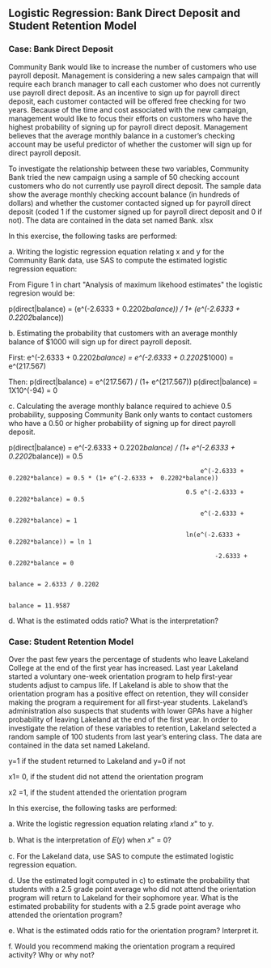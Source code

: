 ## Logistic Regression: Bank Direct Deposit and Student Retention Model

### Case: Bank Direct Deposit

Community Bank would like to increase the number of customers who use payroll
deposit. Management is considering a new sales campaign that will require each branch
manager to call each customer who does not currently use payroll direct deposit. As an
incentive to sign up for payroll direct deposit, each customer contacted will be offered
free checking for two years. Because of the time and cost associated with the new
campaign, management would like to focus their efforts on customers who have the
highest probability of signing up for payroll direct deposit. Management believes that the
average monthly balance in a customer’s checking account may be useful predictor of
whether the customer will sign up for direct payroll deposit.

To investigate the relationship between these two variables, Community Bank tried the new campaign
using a sample of 50 checking account customers who do not currently use payroll
direct deposit. The sample data show the average monthly checking account balance
(in hundreds of dollars) and whether the customer contacted signed up for payroll direct
deposit (coded 1 if the customer signed up for payroll direct deposit and 0 if not). The
data are contained in the data set named Bank. xlsx

In this exercise, the following tasks are performed:

a. Writing the logistic regression equation relating x and y for the Community Bank data, use SAS to compute the estimated logistic regression equation:


From Figure 1 in chart "Analysis of maximum likehood estimates" the logistic regresion would be:

p(direct|balance) = (e^(-2.6333 +  0.2202*balance)) / 1+ (e^(-2.6333 +  0.2202*balance))



b. Estimating the probability that customers with an average monthly balance of $1000 will sign up for direct payroll deposit. 


First:
e^(-2.6333 +  0.2202*balance) = e^(-2.6333 +  0.2202*$1000) = e^(217.567) 

Then:
p(direct|balance) = e^(217.567) / (1+ e^(217.567))
p(direct|balance) = 1X10^(-94) = 0


c. Calculating the average monthly balance required to achieve 0.5 probability, supposing Community Bank only wants to contact customers who have a 0.50 or higher probability of signing up for direct payroll deposit. 


p(direct|balance) = e^(-2.6333 +  0.2202*balance) / (1+ e^(-2.6333 +  0.2202*balance)) = 0.5

                                                         e^(-2.6333 +  0.2202*balance) = 0.5 * (1+ e^(-2.6333 +  0.2202*balance))
                                                         
                                                     0.5 e^(-2.6333 +  0.2202*balance) = 0.5
                                                     
                                                         e^(-2.6333 +  0.2202*balance) = 1
                                                         
                                                     ln(e^(-2.6333 +  0.2202*balance)) = ln 1
                                                     
                                                             -2.6333 +  0.2202*balance = 0 
                                                             
                                                                               balance = 2.6333 / 0.2202
                                                                               
                                                                               balance = 11.9587
                                                                               
                                       
d. What is the estimated odds ratio? What is the interpretation?


### Case: Student Retention Model

Over the past few years the percentage of students who leave Lakeland College at the
end of the first year has increased. Last year Lakeland started a voluntary one-week
orientation program to help first-year students adjust to campus life. If Lakeland is able
to show that the orientation program has a positive effect on retention, they will consider
making the program a requirement for all first-year students. Lakeland’s administration
also suspects that students with lower GPAs have a higher probability of leaving
Lakeland at the end of the first year. In order to investigate the relation of these
variables to retention, Lakeland selected a random sample of 100 students from last
year’s entering class. The data are contained in the data set named Lakeland.

y=1 if the student returned to Lakeland and y=0 if not

x1= 0, if the student did not attend the orientation program

x2 =1, if the student attended the orientation program

In this exercise, the following tasks are performed:

a. Write the logistic regression equation relating 𝑥!and 𝑥" to y.

b. What is the interpretation of 𝐸(𝑦) when 𝑥" = 0? 

c. For the Lakeland data, use SAS to compute the estimated logistic regression
equation. 

d. Use the estimated logit computed in c) to estimate the probability that students
with a 2.5 grade point average who did not attend the orientation program will
return to Lakeland for their sophomore year. What is the estimated probability for
students with a 2.5 grade point average who attended the orientation program?

e. What is the estimated odds ratio for the orientation program? Interpret it. 

f. Would you recommend making the orientation program a required activity? Why
or why not? 
